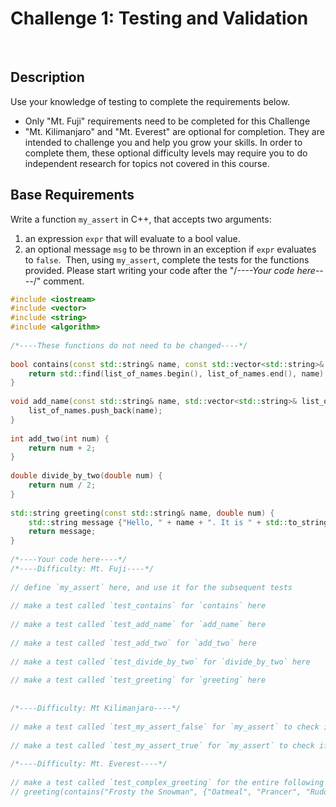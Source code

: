 # Challenge 1: Testing and Validation
​
## Description
Use your knowledge of testing to complete the requirements below.
- Only "Mt. Fuji" requirements need to be completed for this Challenge
- "Mt. Kilimanjaro" and "Mt. Everest" are optional for completion. They are intended to challenge you and help you grow your skills. In order to complete them, these optional difficulty levels may require you to do independent research for topics not covered in this course.
​
## Base Requirements
Write a function `my_assert` in C++, that accepts two arguments:
1. an expression `expr` that will evaluate to a bool value.
2. an optional message `msg` to be thrown in an exception if `expr` evaluates to `false`.
​
Then, using `my_assert`, complete the tests for the functions provided. Please start writing your code after the "/*----Your code here----*/" comment.
​
```cpp
#include <iostream>
#include <vector>
#include <string>
#include <algorithm>
​
/*----These functions do not need to be changed----*/
​​
bool contains(const std::string& name, const std::vector<std::string>& list_of_names) {
    return std::find(list_of_names.begin(), list_of_names.end(), name) != list_of_names.end();
}
​
void add_name(const std::string& name, std::vector<std::string>& list_of_names) {
    list_of_names.push_back(name);
}
​
int add_two(int num) {
    return num + 2;
}
​
double divide_by_two(double num) {
    return num / 2;
}
​
std::string greeting(const std::string& name, double num) {
    std::string message {"Hello, " + name + ". It is " + std::to_string(num) + " degrees warmer today than yesterday"};
    return message;
}
​
/*----Your code here----*/
/*----Difficulty: Mt. Fuji----*/
​
// define `my_assert` here, and use it for the subsequent tests
​
// make a test called `test_contains` for `contains` here
​​
// make a test called `test_add_name` for `add_name` here
​
// make a test called `test_add_two` for `add_two` here
​
// make a test called `test_divide_by_two` for `divide_by_two` here
​
// make a test called `test_greeting` for `greeting` here
​
​
/*----Difficulty: Mt Kilimanjaro----*/
​
// make a test called `test_my_assert_false` for `my_assert` to check if it correctly returns the given optional `msg` when the expression evaluates to false
​
// make a test called `test_my_assert_true` for `my_assert` to check if it correctly handles an expression that evaluates to true
​
/*----Difficulty: Mt. Everest----*/
​
// make a test called `test_complex_greeting` for the entire following expression using `my_assert`. If the expression fails, make sure to give a descriptive message for `msg` that describes how the expression fails.
// greeting(contains("Frosty the Snowman", {"Oatmeal", "Prancer", "Rudolph", "Andy"}), divide_by_two(add_two(2)));
​
```
